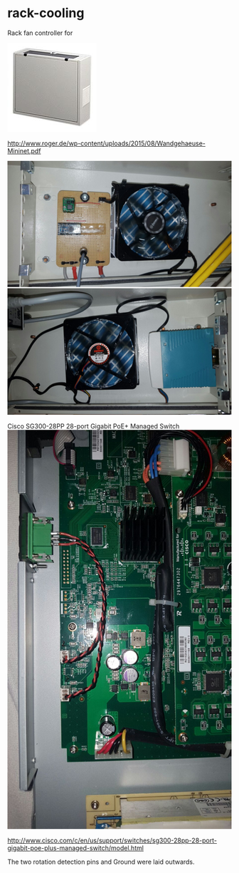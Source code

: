 # rack-cooling
Rack fan controller for 

![image](https://raw.githubusercontent.com/mbr1989/rack-cooling/master/pics/219SjhDcERL.jpg)

http://www.roger.de/wp-content/uploads/2015/08/Wandgehaeuse-Mininet.pdf

![image](https://raw.githubusercontent.com/mbr1989/rack-cooling/master/pics/IMG-20160804-WA0006.jpg)
![image](https://raw.githubusercontent.com/mbr1989/rack-cooling/master/pics/IMG-20160804-WA0008.jpg)

Cisco SG300-28PP 28-port Gigabit PoE+ Managed Switch
![image](https://raw.githubusercontent.com/mbr1989/rack-cooling/master/pics/IMG-20160804-WA0017.jpg)

http://www.cisco.com/c/en/us/support/switches/sg300-28pp-28-port-gigabit-poe-plus-managed-switch/model.html

The two rotation detection pins and Ground were laid outwards.

